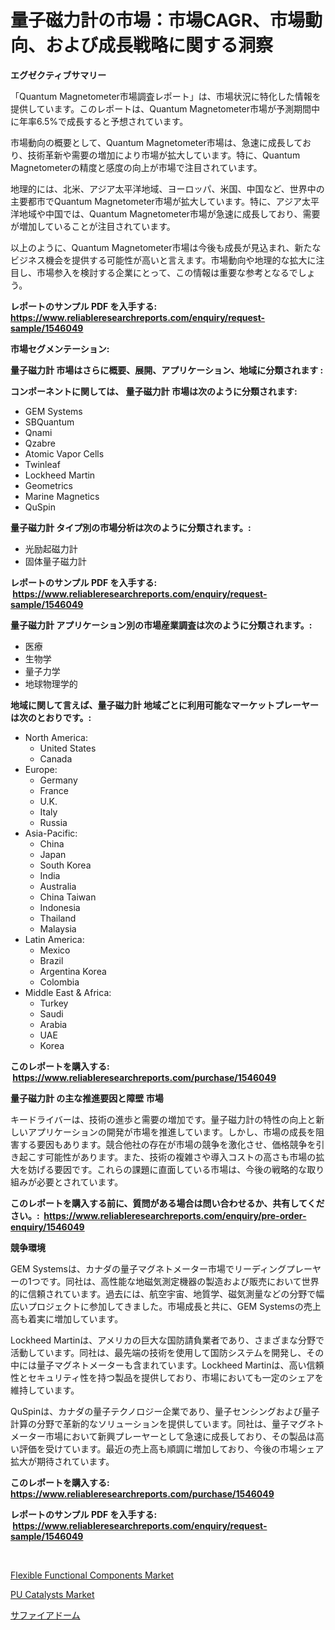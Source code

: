 <p><h1>量子磁力計の市場：市場CAGR、市場動向、および成長戦略に関する洞察</h1></p><p><strong>エグゼクティブサマリー</strong></p>
<p><p>「Quantum Magnetometer市場調査レポート」は、市場状況に特化した情報を提供しています。このレポートは、Quantum Magnetometer市場が予測期間中に年率6.5%で成長すると予想されています。</p><p>市場動向の概要として、Quantum Magnetometer市場は、急速に成長しており、技術革新や需要の増加により市場が拡大しています。特に、Quantum Magnetometerの精度と感度の向上が市場で注目されています。</p><p>地理的には、北米、アジア太平洋地域、ヨーロッパ、米国、中国など、世界中の主要都市でQuantum Magnetometer市場が拡大しています。特に、アジア太平洋地域や中国では、Quantum Magnetometer市場が急速に成長しており、需要が増加していることが注目されています。</p><p>以上のように、Quantum Magnetometer市場は今後も成長が見込まれ、新たなビジネス機会を提供する可能性が高いと言えます。市場動向や地理的な拡大に注目し、市場参入を検討する企業にとって、この情報は重要な参考となるでしょう。</p></p>
<p><strong>レポートのサンプル PDF を入手する: <a href="https://www.reliableresearchreports.com/enquiry/request-sample/1546049">https://www.reliableresearchreports.com/enquiry/request-sample/1546049</a></strong></p>
<p><strong>市場セグメンテーション:</strong></p>
<p><strong> 量子磁力計 市場はさらに概要、展開、アプリケーション、地域に分類されます :</strong></p>
<p><strong>コンポーネントに関しては、 量子磁力計 市場は次のように分類されます: &nbsp;</strong></p>
<p><ul><li>GEM Systems</li><li>SBQuantum</li><li>Qnami</li><li>Qzabre</li><li>Atomic Vapor Cells</li><li>Twinleaf</li><li>Lockheed Martin</li><li>Geometrics</li><li>Marine Magnetics</li><li>QuSpin</li></ul></p>
<p><strong> 量子磁力計 タイプ別の市場分析は次のように分類されます。:</strong></p>
<p><ul><li>光励起磁力計</li><li>固体量子磁力計</li></ul></p>
<p><strong>レポートのサンプル PDF を入手する: &nbsp;<a href="https://www.reliableresearchreports.com/enquiry/request-sample/1546049">https://www.reliableresearchreports.com/enquiry/request-sample/1546049</a></strong></p>
<p><strong> 量子磁力計 アプリケーション別の市場産業調査は次のように分類されます。:</strong></p>
<p><ul><li>医療</li><li>生物学</li><li>量子力学</li><li>地球物理学的</li></ul></p>
<p><strong>地域に関して言えば、量子磁力計 地域ごとに利用可能なマーケットプレーヤーは次のとおりです。:</strong></p>
<p><ul>
    <li>
        North America:
        <ul>
            <li>United States</li>
            <li>Canada</li>
        </ul>
    </li>
    <li>
        Europe:
        <ul>
            <li>Germany</li>
            <li>France</li>
            <li>U.K.</li>
            <li>Italy</li>
            <li>Russia</li>
        </ul>
    </li>
    <li>
        Asia-Pacific:
        <ul>
            <li>China</li>
            <li>Japan</li>
            <li>South Korea</li>
            <li>India</li>
            <li>Australia</li>
            <li>China Taiwan</li>
            <li>Indonesia</li>
            <li>Thailand</li>
            <li>Malaysia</li>
        </ul>
    </li>
    <li>
        Latin America:
        <ul>
            <li>Mexico</li>
            <li>Brazil</li>
            <li>Argentina Korea</li>
            <li>Colombia</li>
        </ul>
    </li>
    <li>
        Middle East & Africa:
        <ul>
            <li>Turkey</li>
            <li>Saudi</li>
            <li>Arabia</li>
            <li>UAE</li>
            <li>Korea</li>
        </ul>
    </li>
    </ul></p>
<p><strong>このレポートを購入する: &nbsp;<a href="https://www.reliableresearchreports.com/purchase/1546049">https://www.reliableresearchreports.com/purchase/1546049</a></strong></p>
<p><strong>量子磁力計 の主な推進要因と障壁 市場</strong></p>
<p><p>キードライバーは、技術の進歩と需要の増加です。量子磁力計の特性の向上と新しいアプリケーションの開発が市場を推進しています。しかし、市場の成長を阻害する要因もあります。競合他社の存在が市場の競争を激化させ、価格競争を引き起こす可能性があります。また、技術の複雑さや導入コストの高さも市場の拡大を妨げる要因です。これらの課題に直面している市場は、今後の戦略的な取り組みが必要とされています。</p></p>
<p><strong>このレポートを購入する前に、質問がある場合は問い合わせるか、共有してください。:&nbsp; <a href="https://www.reliableresearchreports.com/enquiry/pre-order-enquiry/1546049">https://www.reliableresearchreports.com/enquiry/pre-order-enquiry/1546049</a></strong></p>
<p><strong>競争環境</strong></p>
<p><p>GEM Systemsは、カナダの量子マグネトメーター市場でリーディングプレーヤーの1つです。同社は、高性能な地磁気測定機器の製造および販売において世界的に信頼されています。過去には、航空宇宙、地質学、磁気測量などの分野で幅広いプロジェクトに参加してきました。市場成長と共に、GEM Systemsの売上高も着実に増加しています。</p><p>Lockheed Martinは、アメリカの巨大な国防請負業者であり、さまざまな分野で活動しています。同社は、最先端の技術を使用して国防システムを開発し、その中には量子マグネトメーターも含まれています。Lockheed Martinは、高い信頼性とセキュリティ性を持つ製品を提供しており、市場においても一定のシェアを維持しています。</p><p>QuSpinは、カナダの量子テクノロジー企業であり、量子センシングおよび量子計算の分野で革新的なソリューションを提供しています。同社は、量子マグネトメーター市場において新興プレーヤーとして急速に成長しており、その製品は高い評価を受けています。最近の売上高も順調に増加しており、今後の市場シェア拡大が期待されています。</p></p>
<p><strong>このレポートを購入する: &nbsp; <a href="https://www.reliableresearchreports.com/purchase/1546049">https://www.reliableresearchreports.com/purchase/1546049</a></strong></p>
<p><strong>レポートのサンプル PDF を入手する: &nbsp;<a href="https://www.reliableresearchreports.com/enquiry/request-sample/1546049">https://www.reliableresearchreports.com/enquiry/request-sample/1546049</a></strong><strong></strong></p>
<p>&nbsp;</p>
<p><p><a href="https://github.com/sofayahoo2023/Market-Research-Report-List-3/blob/main/flexible-functional-components-market.md">Flexible Functional Components Market</a></p><p><a href="https://acidic-farm-354.notion.site/PU-Catalysts-Market-Research-Report-Forecasted-for-Period-from-2024-2031-by-Market-Type-Market-A-bbce1dfa6b87490b9d8e3ca1f83d42cc">PU Catalysts Market</a></p><p><a href="https://github.com/vhemk0794148/Market-Research-Report-List-1/blob/main/882580313253.md">サファイアドーム</a></p></p>